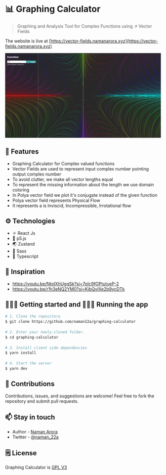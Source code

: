 # 📊 Graphing Calculator

> Graphing and Analysis Tool for Complex Functions using ↗️ Vector Fields

The website is live at [https://vector-fields.namanarora.xyz](https://vector-fields.namanarora.xyz)

![Vector Fields](./assets/flow-field.png)

## 🍁 Features

-   Graphing Calculator for Complex valued functions
-   Vector Fields are used to represent input complex number pointing output complex number
-   To avoid clutter, we make all vector lengths equal
-   To represent the missing information about the length we use domain coloring
-   In Polya vector field we plot it's conjugate instead of the given function
-   Polya vector field represents Physical Flow
-   It represents a is Inviscid, Incompressible, Irrotational flow

## ⚙️ Technologies

-   ⚛️ React Js
-   🌈 p5.js
-   🌏 Zustand
-   🎨 Sass
-   🧊 Typescript

## 🌈 Inspiration

-   https://youtu.be/NtoIXhUgqSk?si=7oIc9fOPtutyeP-2
-   https://youtu.be/r1h3eNQ2YM0?si=KibQvlXe2b9ycDTk

## 🚶🏻‍♂️ Getting started and 🏃🏻‍♂️ Running the app

```bash
# 1. Clone the repository
$ git clone https://github.com/naman22a/graphing-calculator

# 2. Enter your newly-cloned folder.
$ cd graphing-calculator

# 3. Install client side dependencies
$ yarn install

# 4. Start the server
$ yarn dev
```

## 🤝 Contributions

Contributions, issues, and suggestions are welcome! Feel free to fork the repository and submit pull requests.

## 📫 Stay in touch

-   Author - [Naman Arora](https://namanarora.xyz)
-   Twitter - [@naman_22a](https://twitter.com/naman_22a)

## 🗒️ License

Graphing Calculator is [GPL V3](./LICENSE)
